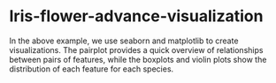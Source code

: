 # Iris-flower-advance-visualization
In the above example, we use seaborn and matplotlib to create visualizations. The pairplot provides a quick overview of relationships between pairs of features, while the boxplots and violin plots show the distribution of each feature for each species.
